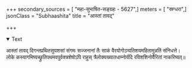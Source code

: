 +++
secondary_sources = [ "महा-सुभाषित-सङ्ग्रहः - 5627",]
meters = [ "स्रग्धरा",]
jsonClass = "Subhaashita"
title = "आस्तां तावद्"

+++

<details open><summary>Text</summary>

आस्तां तावद् दिगन्तप्रथितसुयशसां संगमः सज्जनानां तैः साकं वैरयोगोऽप्यतिशयमहितामुन्नतिं संनिधत्ते।  
लोके कस्यागमिष्यच्छ्रुतिपथमवपुर्वक्त्रशेषोऽपि राहुस् त्रैलोक्यख्यातधाम्नोर्यदि रविशशिनोर्वैरितां नाकरिष्यत्॥
</details>
